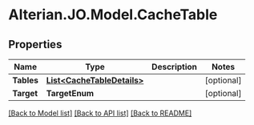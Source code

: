 # Alterian.JO.Model.CacheTable

## Properties

Name | Type | Description | Notes
------------ | ------------- | ------------- | -------------
**Tables** | [**List&lt;CacheTableDetails&gt;**](CacheTableDetails.md) |  | [optional] 
**Target** | **TargetEnum** |  | [optional] 

[[Back to Model list]](../README.md#documentation-for-models) [[Back to API list]](../README.md#documentation-for-api-endpoints) [[Back to README]](../README.md)

